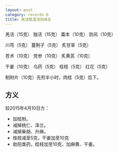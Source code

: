 ```yaml
---
layout: post
category: records-b
title: 羌活胜湿汤加味五
---
```


羌活（15克） 独活（15克） 藁本（10克） 防风（10克）

川芎（5克） 蔓荆子（5克） 炙甘草（5克）

苍术（10克） 党参（10克） 炙黄芪（10克） 

干姜（10克） 乌药（5克） 桂枝（5克） 红花（5克） 

制附片（10克）先煎半小时，肉桂（5克）后下。

## 方义 ##

较2015年4月10日方：

- 加桂附。
- 减掉桃仁、泽兰。
- 减掉柴胡、升麻。
- 桂枝减至5克，干姜加至10克
- 助阳类药，桂枝加至10克，加麻黄、干姜。